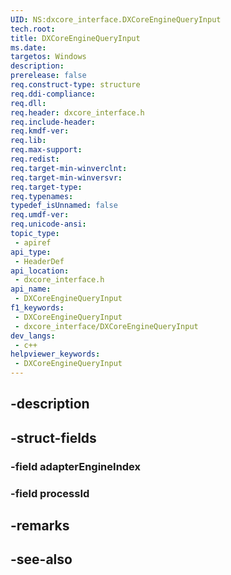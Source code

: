 ```yaml
---
UID: NS:dxcore_interface.DXCoreEngineQueryInput
tech.root: 
title: DXCoreEngineQueryInput
ms.date: 
targetos: Windows
description: 
prerelease: false
req.construct-type: structure
req.ddi-compliance: 
req.dll: 
req.header: dxcore_interface.h
req.include-header: 
req.kmdf-ver: 
req.lib: 
req.max-support: 
req.redist: 
req.target-min-winverclnt: 
req.target-min-winversvr: 
req.target-type: 
req.typenames: 
typedef_isUnnamed: false
req.umdf-ver: 
req.unicode-ansi: 
topic_type:
 - apiref
api_type:
 - HeaderDef
api_location:
 - dxcore_interface.h
api_name:
 - DXCoreEngineQueryInput
f1_keywords:
 - DXCoreEngineQueryInput
 - dxcore_interface/DXCoreEngineQueryInput
dev_langs:
 - c++
helpviewer_keywords:
 - DXCoreEngineQueryInput
---
```


## -description

## -struct-fields

### -field adapterEngineIndex

### -field processId

## -remarks

## -see-also

